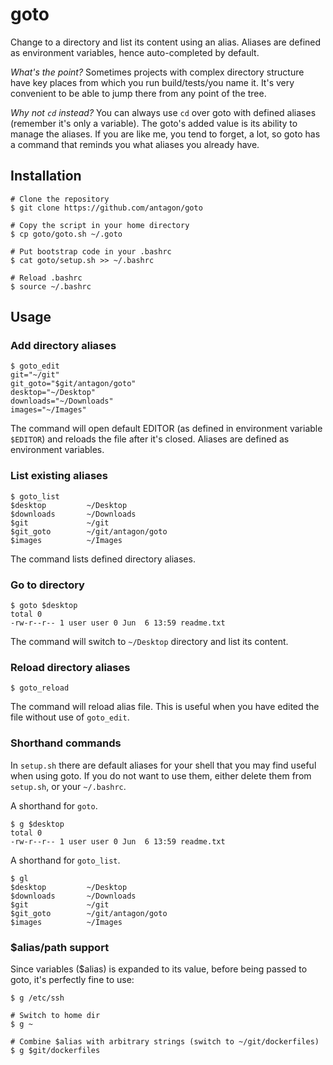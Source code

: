 # goto

Change to a directory and list its content using an alias. Aliases are defined as environment variables, hence auto-completed by default.

*What's the point?* Sometimes projects with complex directory structure have key places from which you run build/tests/you name it. It's very convenient to be able to jump there from any point of the tree.

*Why not `cd` instead?* You can always use `cd` over goto with defined aliases (remember it's only a variable). The goto's added value is its ability to manage the aliases. If you are like me, you tend to forget, a lot, so goto has a command that reminds you what aliases you already have.

## Installation

```
# Clone the repository
$ git clone https://github.com/antagon/goto

# Copy the script in your home directory
$ cp goto/goto.sh ~/.goto

# Put bootstrap code in your .bashrc
$ cat goto/setup.sh >> ~/.bashrc

# Reload .bashrc
$ source ~/.bashrc
```

## Usage

### Add directory aliases

```
$ goto_edit
git="~/git"
git_goto="$git/antagon/goto"
desktop="~/Desktop"
downloads="~/Downloads"
images="~/Images"
```

The command will open default EDITOR (as defined in environment variable
`$EDITOR`) and reloads the file after it's closed. Aliases are defined as
environment variables.

### List existing aliases

```
$ goto_list
$desktop         ~/Desktop
$downloads       ~/Downloads
$git             ~/git
$git_goto        ~/git/antagon/goto
$images          ~/Images
```

The command lists defined directory aliases.

### Go to directory

```
$ goto $desktop
total 0
-rw-r--r-- 1 user user 0 Jun  6 13:59 readme.txt
```

The command will switch to `~/Desktop` directory and list its content.

### Reload directory aliases

```
$ goto_reload
```

The command will reload alias file. This is useful when you have edited the file without use of `goto_edit`.

### Shorthand commands

In `setup.sh` there are default aliases for your shell that you may find useful when using goto. If you do not want to use them, either delete them from `setup.sh`, or your `~/.bashrc`.

A shorthand for `goto`.

```
$ g $desktop
total 0
-rw-r--r-- 1 user user 0 Jun  6 13:59 readme.txt
```

A shorthand for `goto_list`.

```
$ gl
$desktop         ~/Desktop
$downloads       ~/Downloads
$git             ~/git
$git_goto        ~/git/antagon/goto
$images          ~/Images
```

### $alias/path support

Since variables ($alias) is expanded to its value, before being passed to goto, it's perfectly fine to use:

```
$ g /etc/ssh

# Switch to home dir
$ g ~

# Combine $alias with arbitrary strings (switch to ~/git/dockerfiles)
$ g $git/dockerfiles
```

